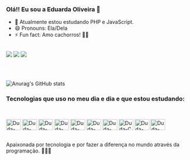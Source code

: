 
### Olá!! Eu sou a Eduarda Oliveira 💖

- 🌱 Atualmente estou estudando PHP e JavaScript.
- 😄 Pronouns: Ela/Dela
- ⚡ Fun fact: Amo cachorros! 🐶💕
<br>
<div> 
  <a href="https://instagram.com/eduardasiillva" target="_blank"><img src="https://img.shields.io/badge/-Instagram-%23E4405F?style=for-the-badge&logo=instagram&logoColor=white" target="_blank"></a>
  <a href="https://www.linkedin.com/in/oliveira-eduarda/" target="_blank"><img src="https://img.shields.io/badge/-LinkedIn-%230077B5?style=for-the-badge&logo=linkedin&logoColor=white" target="_blank"></a> 
  <a href = "mailto:duda.silva.oliveira97@gmail.com"><img src="https://img.shields.io/badge/-Gmail-%23333?style=for-the-badge&logo=gmail&logoColor=white" target="_blank"></a>
</div>

##
<br>

![Anurag's GitHub stats](https://github-readme-stats.vercel.app/api?username=oliveiraeduarda&count_private=true&show_icons=true&theme=dracula)

<h3> Tecnologias que uso no meu dia e dia e que estou estudando: </h3>

##

<div style="display: inline_block"><br>

<img align="center" alt="Duda-Git" height="30" width="40" src="https://cdn.jsdelivr.net/gh/devicons/devicon/icons/git/git-original.svg">
<img align="center" alt="Duda-Html" height="30" width="40" src="https://cdn.jsdelivr.net/gh/devicons/devicon/icons/html5/html5-original.svg">
<img align="center" alt="Duda-Css" height="30" width="40" src="https://cdn.jsdelivr.net/gh/devicons/devicon/icons/css3/css3-original.svg">
<img align="center" alt="Duda-JS" height="30" width="40" src="https://cdn.jsdelivr.net/gh/devicons/devicon/icons/javascript/javascript-original.svg">
<img align="center" alt="Duda-PHP" height="30" width="40" src="https://cdn.jsdelivr.net/gh/devicons/devicon/icons/php/php-original.svg">
<img align="center" alt="Duda-Java" height="30" width="40" src="https://cdn.jsdelivr.net/gh/devicons/devicon/icons/java/java-original.svg">
<img align="center" alt="Duda-Laravel" height="30" width="40" src="https://cdn.jsdelivr.net/gh/devicons/devicon/icons/laravel/laravel-plain-wordmark.svg">
<img align="center" alt="Duda-C" height="30" width="40" src="https://cdn.jsdelivr.net/gh/devicons/devicon/icons/c/c-original.svg">
<img align="center" alt="Duda-NodeJs" height="30" width="40" src="https://cdn.jsdelivr.net/gh/devicons/devicon/icons/nodejs/nodejs-original.svg">
<img align="center" alt="Duda-Python"height="30" width="40" src="https://cdn.jsdelivr.net/gh/devicons/devicon/icons/python/python-original.svg">

</div>

<br>

<div>
  <p>Apaixonada por tecnologia e por fazer a diferença no mundo através da programação. 👩🏻‍💻</p>
</div>
